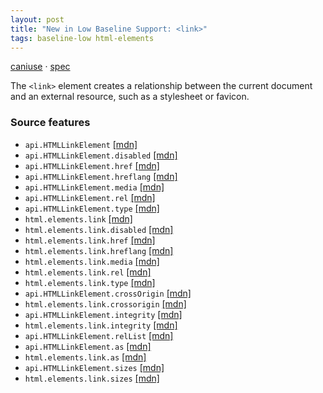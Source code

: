 ```yaml
---
layout: post
title: "New in Low Baseline Support: <link>"
tags: baseline-low html-elements
---
```


[caniuse](https://caniuse.com/?search=link) · [spec](https://html.spec.whatwg.org/multipage/semantics.html#the-link-element)

The `<link>` element creates a relationship between the current document and an external resource, such as a stylesheet or favicon.

### Source features

- ``api.HTMLLinkElement`` [[mdn]](https://https://developer.mozilla.org/en-US/search?q=api.HTMLLinkElement)
- ``api.HTMLLinkElement.disabled`` [[mdn]](https://https://developer.mozilla.org/en-US/search?q=api.HTMLLinkElement.disabled)
- ``api.HTMLLinkElement.href`` [[mdn]](https://https://developer.mozilla.org/en-US/search?q=api.HTMLLinkElement.href)
- ``api.HTMLLinkElement.hreflang`` [[mdn]](https://https://developer.mozilla.org/en-US/search?q=api.HTMLLinkElement.hreflang)
- ``api.HTMLLinkElement.media`` [[mdn]](https://https://developer.mozilla.org/en-US/search?q=api.HTMLLinkElement.media)
- ``api.HTMLLinkElement.rel`` [[mdn]](https://https://developer.mozilla.org/en-US/search?q=api.HTMLLinkElement.rel)
- ``api.HTMLLinkElement.type`` [[mdn]](https://https://developer.mozilla.org/en-US/search?q=api.HTMLLinkElement.type)
- ``html.elements.link`` [[mdn]](https://https://developer.mozilla.org/en-US/search?q=html.elements.link)
- ``html.elements.link.disabled`` [[mdn]](https://https://developer.mozilla.org/en-US/search?q=html.elements.link.disabled)
- ``html.elements.link.href`` [[mdn]](https://https://developer.mozilla.org/en-US/search?q=html.elements.link.href)
- ``html.elements.link.hreflang`` [[mdn]](https://https://developer.mozilla.org/en-US/search?q=html.elements.link.hreflang)
- ``html.elements.link.media`` [[mdn]](https://https://developer.mozilla.org/en-US/search?q=html.elements.link.media)
- ``html.elements.link.rel`` [[mdn]](https://https://developer.mozilla.org/en-US/search?q=html.elements.link.rel)
- ``html.elements.link.type`` [[mdn]](https://https://developer.mozilla.org/en-US/search?q=html.elements.link.type)
- ``api.HTMLLinkElement.crossOrigin`` [[mdn]](https://https://developer.mozilla.org/en-US/search?q=api.HTMLLinkElement.crossOrigin)
- ``html.elements.link.crossorigin`` [[mdn]](https://https://developer.mozilla.org/en-US/search?q=html.elements.link.crossorigin)
- ``api.HTMLLinkElement.integrity`` [[mdn]](https://https://developer.mozilla.org/en-US/search?q=api.HTMLLinkElement.integrity)
- ``html.elements.link.integrity`` [[mdn]](https://https://developer.mozilla.org/en-US/search?q=html.elements.link.integrity)
- ``api.HTMLLinkElement.relList`` [[mdn]](https://https://developer.mozilla.org/en-US/search?q=api.HTMLLinkElement.relList)
- ``api.HTMLLinkElement.as`` [[mdn]](https://https://developer.mozilla.org/en-US/search?q=api.HTMLLinkElement.as)
- ``html.elements.link.as`` [[mdn]](https://https://developer.mozilla.org/en-US/search?q=html.elements.link.as)
- ``api.HTMLLinkElement.sizes`` [[mdn]](https://https://developer.mozilla.org/en-US/search?q=api.HTMLLinkElement.sizes)
- ``html.elements.link.sizes`` [[mdn]](https://https://developer.mozilla.org/en-US/search?q=html.elements.link.sizes)
